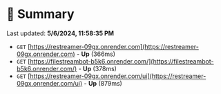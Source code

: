 # 📖 Summary
Last updated: **5/6/2024, 11:58:35 PM**

- `GET` [https://restreamer-09gx.onrender.com](https://restreamer-09gx.onrender.com) - **Up** (366ms)
- `GET` [https://filestreambot-b5k6.onrender.com/](https://filestreambot-b5k6.onrender.com/) - **Up** (378ms)
- `GET` [https://restreamer-09gx.onrender.com/ui](https://restreamer-09gx.onrender.com/ui) - **Up** (879ms)
